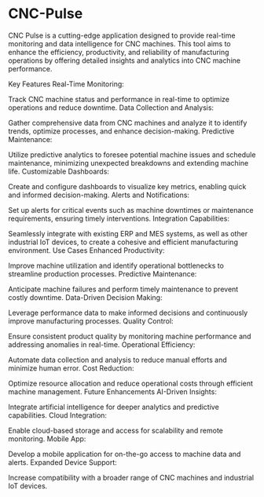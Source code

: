 # CNC-Pulse
CNC Pulse is a cutting-edge application designed to provide real-time monitoring and data intelligence for CNC machines. This tool aims to enhance the efficiency, productivity, and reliability of manufacturing operations by offering detailed insights and analytics into CNC machine performance.

Key Features Real-Time Monitoring:

Track CNC machine status and performance in real-time to optimize operations and reduce downtime. Data Collection and Analysis:

Gather comprehensive data from CNC machines and analyze it to identify trends, optimize processes, and enhance decision-making. Predictive Maintenance:

Utilize predictive analytics to foresee potential machine issues and schedule maintenance, minimizing unexpected breakdowns and extending machine life. Customizable Dashboards:

Create and configure dashboards to visualize key metrics, enabling quick and informed decision-making. Alerts and Notifications:

Set up alerts for critical events such as machine downtimes or maintenance requirements, ensuring timely interventions. Integration Capabilities:

Seamlessly integrate with existing ERP and MES systems, as well as other industrial IoT devices, to create a cohesive and efficient manufacturing environment. Use Cases Enhanced Productivity:

Improve machine utilization and identify operational bottlenecks to streamline production processes. Predictive Maintenance:

Anticipate machine failures and perform timely maintenance to prevent costly downtime. Data-Driven Decision Making:

Leverage performance data to make informed decisions and continuously improve manufacturing processes. Quality Control:

Ensure consistent product quality by monitoring machine performance and addressing anomalies in real-time. Operational Efficiency:

Automate data collection and analysis to reduce manual efforts and minimize human error. Cost Reduction:

Optimize resource allocation and reduce operational costs through efficient machine management. Future Enhancements AI-Driven Insights:

Integrate artificial intelligence for deeper analytics and predictive capabilities. Cloud Integration:

Enable cloud-based storage and access for scalability and remote monitoring. Mobile App:

Develop a mobile application for on-the-go access to machine data and alerts. Expanded Device Support:

Increase compatibility with a broader range of CNC machines and industrial IoT devices.
